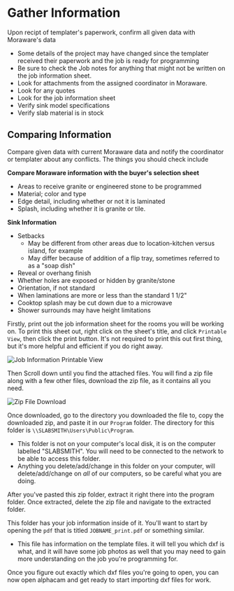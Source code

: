 # Gather Information

Upon recipt of templater's paperwork, confirm all given data with Moraware's data

* Some details of the project may have changed since the templater received their paperwork and the job is ready for programming
* Be sure to check the Job notes for anything that might not be written on the job information sheet.
* Look for attachments from the assigned coordinator in Moraware. 
* Look for any quotes
* Look for the job information sheet
* Verify sink model specifications
* Verify slab material is in stock

## Comparing Information

Compare given data with current Moraware data and notify the coordinator or templater about any conflicts. The things you should check include

**Compare Moraware information with the buyer's selection sheet**

* Areas to receive granite or engineered stone to be programmed
* Material; color and type
* Edge detail, including whether or not it is laminated
* Splash, including whether it is granite or tile.

**Sink Information**

* Setbacks
  * May be different from other areas due to location-kitchen versus island, for example
  * May differ because of addition of a flip tray, sometimes referred to as a "soap dish"
* Reveal or overhang finish
* Whether holes are exposed or hidden by granite/stone
* Orientation, if not standard
* When laminations are more or less than the standard 1 1/2" 
* Cooktop splash may be cut down due to a microwave
* Shower surrounds may have height limitations

Firstly, print out the job information sheet for the rooms you will be working on. To print this sheet out, right click on the sheet's title, and click `Printable View`, then click the print button. It's not required to print this out first thing, but it's more helpful and efficient if you do right away.

![Job Information Printable View](http://tanner.havana.software/VvzJt0)

Then Scroll down until you find the attached files. You will find a zip file along with a few other files, download the zip file, as it contains all you need.

![Zip File Download](http://tanner.havana.software/0B49jG)

Once downloaded, go to the directory you downloaded the file to, copy the downloaded zip, and paste it in our `Program` folder. The directory for this folder is `\\SLABSMITH\Users\Public\Program`.

* This folder is not on your computer's local disk, it is on the computer labelled "SLABSMITH". You will need to be connected to the network to be able to access this folder.
* Anything you delete/add/change in this folder on your computer, will delete/add/change on _all_ of our computers, so be careful what you are doing.

After you've pasted this zip folder, extract it right there into the program folder. Once extracted, delete the zip file and navigate to the extracted folder.

This folder has your job information inside of it. You'll want to start by opening the `pdf` that is titled `JOBNAME_print.pdf` or something similar.

* This file has information on the template files. it will tell you which dxf is what, and it will have some job photos as well that you may need to gain more understanding on the job you're programming for.

Once you figure out exactly which dxf files you're going to open, you can now open alphacam and get ready to start importing dxf files for work.

